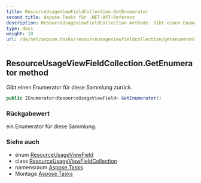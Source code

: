 ```yaml
---
title: ResourceUsageViewFieldCollection.GetEnumerator
second_title: Aspose.Tasks für .NET-API-Referenz
description: ResourceUsageViewFieldCollection methode. Gibt einen Enumerator für diese Sammlung zurück.
type: docs
weight: 10
url: /de/net/aspose.tasks/resourceusageviewfieldcollection/getenumerator/
---
```

## ResourceUsageViewFieldCollection.GetEnumerator method

Gibt einen Enumerator für diese Sammlung zurück.

```csharp
public IEnumerator<ResourceUsageViewField> GetEnumerator()
```

### Rückgabewert

ein Enumerator für diese Sammlung.

### Siehe auch

* enum [ResourceUsageViewField](../../resourceusageviewfield/)
* class [ResourceUsageViewFieldCollection](../)
* namensraum [Aspose.Tasks](../../resourceusageviewfieldcollection/)
* Montage [Aspose.Tasks](../../../)


